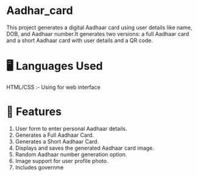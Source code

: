 # Aadhar_card
This project generates a digital Aadhaar card using user details like name, DOB, and Aadhaar number.It generates two versions: a full Aadhaar card and a short Aadhaar card with user details 
and a QR code.

# 🖥️ Languages Used
HTML/CSS :-
  Using for web interface
# 🚀 Features
 1. User form to enter personal Aadhaar details.
 2. Generates a Full Aadhaar Card.
 3. Generates a Short Aadhaar Card.
 4. Displays and saves the generated Aadhaar     card image.
 5. Random Aadhaar number generation option.
 6. Image support for user profile photo.
 7. Includes governme

     
